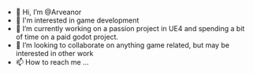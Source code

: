 - 👋 Hi, I’m @Arveanor
- 👀 I'm interested in game development
- 🌱 I’m currently working on a passion project in UE4 and spending a bit of time on a paid godot project.
- 💞️ I’m looking to collaborate on anything game related, but may be interested in other work
- 📫 How to reach me ...

<!---
Arveanor/Arveanor is a ✨ special ✨ repository because its `README.md` (this file) appears on your GitHub profile.
You can click the Preview link to take a look at your changes.
--->
